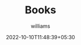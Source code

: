 ---
title: "Books"
date: 2022-10-10T11:48:39+05:30
draft: false
author: "williams"
pages: "two hundred"
---